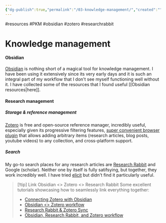 ```yaml
---
{"dg-publish":true,"permalink":"/03-knowledge-management/","created":"","updated":""}
---
```



#resources #PKM #obsidian #zotero #researchrabbit

# Knowledge management

#### Obsidian

[Obsidian](https://obsidian.md/) is nothing short of a magical tool for knowledge management. I have been using it extensively since its very early days and it is such an integral part of my workflow that I don't see myself functioning well without it. I have collected some of the resources that I found useful [[Obsidian resources\|here]].

#### Research management

##### Storage & reference management

[Zotero](https://www.zotero.org/) is free and open-source reference manager, incredibly useful, especially given its progressive filtering features, [super convenient browser plugin](https://www.zotero.org/download/connectors) that allows adding arbitrary items (research articles, blog posts, youtube videos) to any collection, and cross-platform support.

##### Search

My go-to search places for any research articles are [Research Rabbit](https://www.youtube.com/watch?v=cWn3CgmoZlI) and Google (scholar). Neither one by itself is fully satifsying, but together, they work incredibly well. I have tried [elicit](https://elicit.org/) but didn't find it particularly useful.

> [!tip] Link Obsidian <> Zotero <> Research Rabbit
> Some excellent tutorials showcasing how to seamlessly link everything together:
> - [Connecting Zotero with Obsidian](https://www.arslonga.email/how-to-connect-zotero-with-obsidian/) 
> - [Obsidian <> Zotero workflow](https://forum.obsidian.md/t/zotero-zotfile-mdnotes-obsidian-dataview-workflow/15536)
> - [Research Rabbit & Zotero Sync](https://www.youtube.com/watch?v=6vVcqwdpfK0)
> - [Obsidian, Research Rabbit, and Zotero workflow](https://www.youtube.com/watch?v=mMpVMuGBGe8)